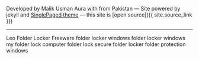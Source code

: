 

Developed by Malik Usman Aura with <i class="fa fa-heart" id="heart-css"></i> from Pakistan
&mdash;
Site powered by jekyll and [SinglePaged theme](https://github.com/t413/SinglePaged)
&mdash;
this site is [open source]({{ site.source_link }})

<hr/>

<div id="footer-tdiv">
<a class="footer-t" title="Leo Folder Locker Freeware">Leo Folder Locker Freeware</a>
<a class="footer-t" title="folder locker windows">folder locker windows</a>
<a class="footer-t" title="folder locker windows">folder locker windows</a>
<a class="footer-t" title="my folder lock">my folder lock</a>
<a class="footer-t" title="computer folder lock">computer folder lock</a>
<a class="footer-t" title="secure folder locker">secure folder locker</a>
<a class="footer-t" title="folder protection windows">folder protection windows</a>
</div>

